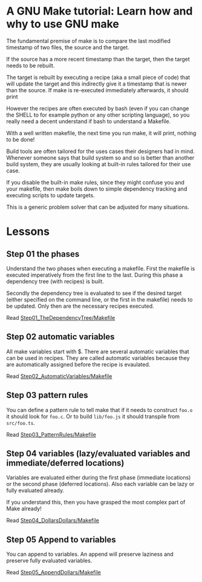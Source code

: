 # A GNU Make tutorial: Learn how and why to use GNU make

The fundamental premise of make is to compare the last modified
timestamp of two files, the source and the target.

If the source has a more recent timestamp than the target, then the
target needs to be rebuilt.

The target is rebuilt by executing a recipe (aka a small piece of
code) that will update the target and this indirectly give it a
timestamp that is newer than the source. If make is re-executed
immediately afterwards, it should print

However the recipes are often executed by bash (even if you can change
the SHELL to for example python or any other scripting language), so
you really need a decent understand if bash to understand a Makefile.

With a well written makefile, the next time you run make, it will print, nothing to be done!

Build tools are often tailored for the uses cases their designers had
in mind.  Whenever someone says that build system so and so is better
than another build system, they are usually looking at built-in rules
tailored for their use case.

If you disable the built-in make rules, since they might confuse you
and your makefile, then make boils down to simple dependency tracking
and executing scripts to update targets.

This is a generic problem solver that can be adjusted for many situations.

# Lessons

## Step 01 the phases

Understand the two phases when executing a makefile.
First the makefile is executed imperatively from the first line to the last.
During this phase a dependency tree (with recipes) is built.

Secondly the dependency tree is evaluated to see if the desired target
(either specified on the command line, or the first in the makefile)
needs to be updated. Only then are the necessary recipes executed.

Read [Step01_TheDependencyTree/Makefile](Step01_TheDependencyTree/Makefile)

## Step 02 automatic variables

All make variables start with $. There are several automatic variables that can be
used in recipes. They are called automatic variables because they are automatically
assigned before the recipe is evaulated.

Read [Step02_AutomaticVariables/Makefile](Step02_AutomaticVariables/Makefile)

## Step 03 pattern rules

You can define a pattern rule to tell make that if it needs to construct
`foo.o` it should look for `foo.c`. Or to build `lib/foo.js` it should
transpile from `src/foo.ts`.

Read [Step03_PatternRules/Makefile](Step03_PatternRules/Makefile)

## Step 04 variables (lazy/evaluated variables and immediate/deferred locations)

Variables are evaluated either during the first phase (immediate
locations) or the second phase (deferred locations).  Also each
variable can be lazy or fully evaluated already.

If you understand this, then you have grasped the most complex part of
Make already!

Read [Step04_DollarsDollars/Makefile](Step04_DollarsDollars/Makefile)

## Step 05 Append to variables

You can append to variables. An append will preserve laziness and
preserve fully evaluated variables.

Read [Step05_AppendDollars/Makefile](Step05_AppendDollars/Makefile)
